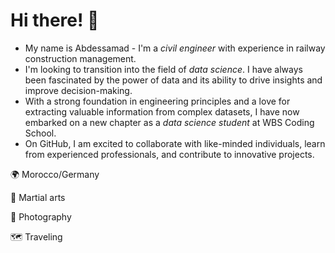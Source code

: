 # Hi there! 👋
- My name is Abdessamad - I'm a _civil engineer_ with experience in railway construction management. 
- I'm looking to transition into the field of _data science_. I have always been fascinated by the power of data and its ability to drive insights and improve decision-making.
- With a strong foundation in engineering principles and a love for extracting valuable information from complex datasets, I have now embarked on a new chapter as a _data science student_ at WBS Coding School.
- On GitHub, I am excited to collaborate with like-minded individuals, learn from experienced professionals, and contribute to innovative projects.

🌍 Morocco/Germany

🥋 Martial arts

📸 Photography

🗺️ Traveling




